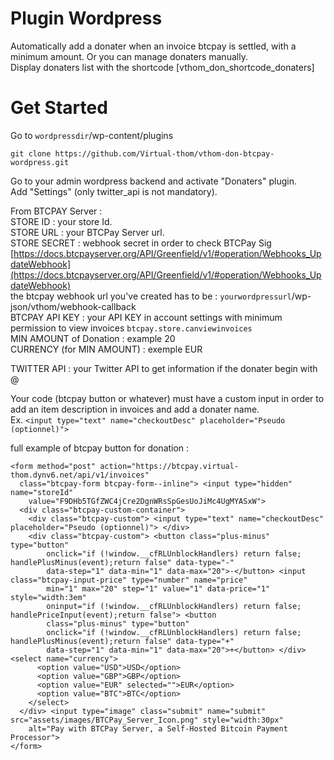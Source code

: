 # Plugin Wordpress
Automatically add a donater when an invoice btcpay is settled, with a minimum amount. 
Or you can manage donaters manually.  
Display donaters list with the shortcode [vthom_don_shortcode_donaters]

# Get Started
Go to `wordpressdir`/wp-content/plugins

```
git clone https://github.com/Virtual-thom/vthom-don-btcpay-wordpress.git
```

Go to your admin wordpress backend and activate "Donaters" plugin.  
Add "Settings" (only twitter_api is not mandatory).  

From BTCPAY Server :  
STORE ID : your store Id.  
STORE URL : your BTCPay Server url.  
STORE SECRET : webhook secret in order to check BTCPay Sig [https://docs.btcpayserver.org/API/Greenfield/v1/#operation/Webhooks_UpdateWebhook](https://docs.btcpayserver.org/API/Greenfield/v1/#operation/Webhooks_UpdateWebhook)  
the btcpay webhook url you've created has to be : `yourwordpressurl`/wp-json/vthom/webhook-callback  
BTCPAY API KEY : your API KEY in account settings with minimum permission to view invoices `btcpay.store.canviewinvoices`  
MIN AMOUNT of Donation : example 20  
CURRENCY (for MIN AMOUNT) : exemple EUR  

TWITTER API : your Twitter API to get information if the donater begin with @  

Your code (btcpay button or whatever) must have a custom input in order to add an item description in invoices and add a donater name.  
Ex. `<input type="text" name="checkoutDesc" placeholder="Pseudo (optionnel)">`

full example of btcpay button for donation :  
```htlm
<form method="post" action="https://btcpay.virtual-thom.dynv6.net/api/v1/invoices"
  class="btcpay-form btcpay-form--inline"> <input type="hidden" name="storeId"
    value="F9DHb5TGfZWC4jCre2DgnWRsSpGesUoJiMc4UgMYASxW">
  <div class="btcpay-custom-container">
    <div class="btcpay-custom"> <input type="text" name="checkoutDesc" placeholder="Pseudo (optionnel)"> </div>
    <div class="btcpay-custom"> <button class="plus-minus" type="button"
        onclick="if (!window.__cfRLUnblockHandlers) return false; handlePlusMinus(event);return false" data-type="-"
        data-step="1" data-min="1" data-max="20">-</button> <input class="btcpay-input-price" type="number" name="price"
        min="1" max="20" step="1" value="1" data-price="1" style="width:3em"
        oninput="if (!window.__cfRLUnblockHandlers) return false; handlePriceInput(event);return false"> <button
        class="plus-minus" type="button"
        onclick="if (!window.__cfRLUnblockHandlers) return false; handlePlusMinus(event);return false" data-type="+"
        data-step="1" data-min="1" data-max="20">+</button> </div> <select name="currency">
      <option value="USD">USD</option>
      <option value="GBP">GBP</option>
      <option value="EUR" selected="">EUR</option>
      <option value="BTC">BTC</option>
    </select>
  </div> <input type="image" class="submit" name="submit" src="assets/images/BTCPay_Server_Icon.png" style="width:30px"
    alt="Pay with BTCPay Server, a Self-Hosted Bitcoin Payment Processor">
</form>
```
